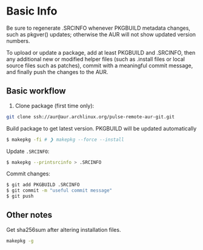 # Basic Info
Be sure to regenerate .SRCINFO whenever PKGBUILD metadata changes, such as pkgver() updates; otherwise the AUR will not show updated version numbers.

To upload or update a package, add at least PKGBUILD and .SRCINFO, then any additional new or modified helper files (such as .install files or local source files such as patches), commit with a meaningful commit message, and finally push the changes to the AUR.


## Basic workflow

1. Clone package (first time only):

```bash
git clone ssh://aur@aur.archlinux.org/pulse-remote-aur-git.git
```

Build package to get latest version. PKGBUILD will be updated automatically

```bash
$ makepkg -fi # ❯ makepkg --force --install
```

Update `.SRCINFO`:

```bash
$ makepkg --printsrcinfo > .SRCINFO
```

Commit changes:

```bash
$ git add PKGBUILD .SRCINFO
$ git commit -m "useful commit message"
$ git push
```


## Other notes

Get sha256sum after altering installation files.

```bash
makepkg -g
```

